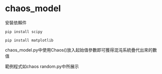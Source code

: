 # chaos_model


安裝依賴件 
```
pip install scipy
```
```
pip install matplotlib 
```

chaos_model.py中使用Chaos()放入起始值參數即可獲得混沌系統疊代出來的數值

範例程式如chaos random.py中所展示
